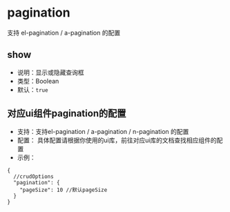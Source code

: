 # pagination
支持 el-pagination / a-pagination 的配置

## show
* 说明：显示或隐藏查询框
* 类型：Boolean
* 默认：`true`

## 对应ui组件pagination的配置
* 支持：支持el-pagination / a-pagination / n-pagination 的配置
* 配置： 具体配置请根据你使用的ui库，前往对应ui库的文档查找相应组件的配置
* 示例：

```json5
{
  //crudOptions
  "pagination": {
    "pageSize": 10 //默认pageSize
  }
}
```
